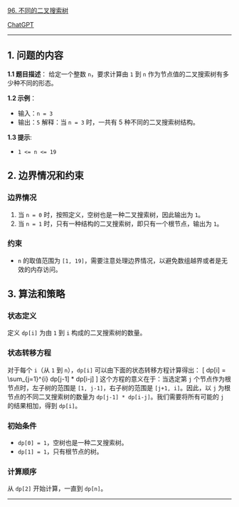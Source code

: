[96. 不同的二叉搜索树](https://leetcode.cn/problems/unique-binary-search-trees)

[ChatGPT](https://chat.openai.com/share/afb4bbe7-a3ea-47e2-81ad-72ab40038aa5)

---

## 1. 问题的内容
**1.1 题目描述**：
给定一个整数 `n`，要求计算由 `1` 到 `n` 作为节点值的二叉搜索树有多少种不同的形态。

**1.2 示例**：
- 输入：`n = 3`
- 输出：`5`
解释：当 `n = 3` 时，一共有 5 种不同的二叉搜索树结构。

**1.3 提示**:
- `1 <= n <= 19`

## 2. 边界情况和约束
### 边界情况
1. 当 `n = 0` 时，按照定义，空树也是一种二叉搜索树，因此输出为 `1`。
2. 当 `n = 1` 时，只有一种结构的二叉搜索树，即只有一个根节点，输出为 `1`。

### 约束
- `n` 的取值范围为 `[1, 19]`，需要注意处理边界情况，以避免数组越界或者是无效的内存访问。


## 3. 算法和策略
### 状态定义
定义 `dp[i]` 为由 `1` 到 `i` 构成的二叉搜索树的数量。

### 状态转移方程
对于每个 `i`（从 `1` 到 `n`），`dp[i]` 可以由下面的状态转移方程计算得出：
\[ dp[i] = \sum_{j=1}^{i} dp[j-1] * dp[i-j] \]
这个方程的意义在于：当选定第 `j` 个节点作为根节点时，左子树的范围是 `[1, j-1]`，右子树的范围是 `[j+1, i]`。因此，以 `j` 为根节点的不同二叉搜索树的数量为 `dp[j-1] * dp[i-j]`。我们需要将所有可能的 `j` 的结果相加，得到 `dp[i]`。

### 初始条件
- `dp[0] = 1`，空树也是一种二叉搜索树。
- `dp[1] = 1`，只有根节点的树。

### 计算顺序
从 `dp[2]` 开始计算，一直到 `dp[n]`。

---

